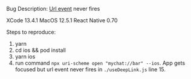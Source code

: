 Bug Description: [Url event](https://reactnative.dev/docs/linking#addeventlistener) never fires

XCode 13.4.1
MacOS 12.5.1
React Native 0.70

Steps to reproduce:

1. yarn
2. cd ios && pod install
3. yarn ios
4. run command `npx uri-scheme open "mychat://bar" --ios`.
   App gets focused but url event never fires in `./useDeepLink.js` line 15.
